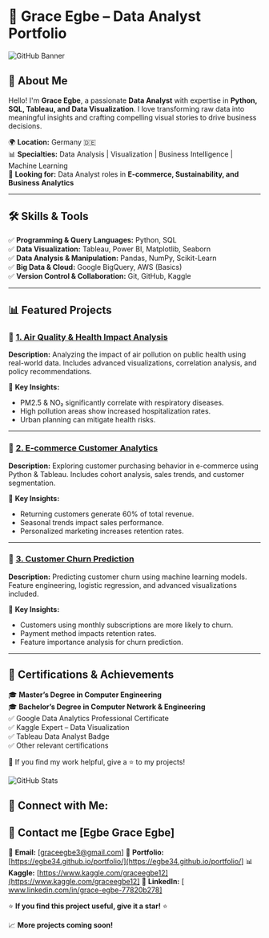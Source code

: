 # 🚀 Grace Egbe – Data Analyst Portfolio

![GitHub Banner](https://github.com/Egbe34/portfolio/blob/main/banner.png)  

## 📌 About Me
Hello! I'm **Grace Egbe**, a passionate **Data Analyst** with expertise in **Python, SQL, Tableau, and Data Visualization**. I love transforming raw data into meaningful insights and crafting compelling visual stories to drive business decisions. 

🌍 **Location:** Germany 🇩🇪  
📊 **Specialties:** Data Analysis | Visualization | Business Intelligence | Machine Learning  
🎯 **Looking for:** Data Analyst roles in **E-commerce, Sustainability, and Business Analytics**

---

## 🛠️ Skills & Tools

✅ **Programming & Query Languages:** Python, SQL  
✅ **Data Visualization:** Tableau, Power BI, Matplotlib, Seaborn  
✅ **Data Analysis & Manipulation:** Pandas, NumPy, Scikit-Learn  
✅ **Big Data & Cloud:** Google BigQuery, AWS (Basics)  
✅ **Version Control & Collaboration:** Git, GitHub, Kaggle  

---

## 📊 Featured Projects

### 🔹 [1. Air Quality & Health Impact Analysis](https://www.kaggle.com/code/graceegbe12/air-quality-health-impact-analysis)
**Description:** Analyzing the impact of air pollution on public health using real-world data. Includes advanced visualizations, correlation analysis, and policy recommendations.

🔹 **Key Insights:** 
- PM2.5 & NO₂ significantly correlate with respiratory diseases. 
- High pollution areas show increased hospitalization rates.
- Urban planning can mitigate health risks.

---

### 🔹 [2. E-commerce Customer Analytics](https://www.kaggle.com/code/graceegbe12/e-commerce-customer-analytics)
**Description:** Exploring customer purchasing behavior in e-commerce using Python & Tableau. Includes cohort analysis, sales trends, and customer segmentation.

🔹 **Key Insights:** 
- Returning customers generate 60% of total revenue.
- Seasonal trends impact sales performance.
- Personalized marketing increases retention rates.

---

### 🔹 [3. Customer Churn Prediction](https://www.kaggle.com/code/graceegbe12/customer-churn-prediction)
**Description:** Predicting customer churn using machine learning models. Feature engineering, logistic regression, and advanced visualizations included.

🔹 **Key Insights:** 
- Customers using monthly subscriptions are more likely to churn.
- Payment method impacts retention rates.
- Feature importance analysis for churn prediction.

---

## 📜 Certifications & Achievements
🎓 **Master’s Degree in Computer Engineering**  
🎓 **Bachelor’s Degree in Computer Network & Engineering**  
✅ Google Data Analytics Professional Certificate  
✅ Kaggle Expert – Data Visualization  
✅ Tableau Data Analyst Badge  
✅ Other relevant certifications

🔹 If you find my work helpful, give a ⭐ to my projects! 

![GitHub Stats](https://github-readme-stats.vercel.app/api?username=Egbe34&show_icons=true&theme=radical)



## 📢 Connect with Me:
## 🔹 Contact me [Egbe Grace Egbe]
📧 **Email:** [graceegbe3@gmail.com]
🔗 **Portfolio:** [https://egbe34.github.io/portfolio/](https://egbe34.github.io/portfolio/] 
📊 **Kaggle:** [https://www.kaggle.com/graceegbe12](https://www.kaggle.com/graceegbe12]
💼 **LinkedIn:** [ www.linkedin.com/in/grace-egbe-77820b278]

⭐ **If you find this project useful, give it a star!** ⭐
 

📈 **More projects coming soon!**  




